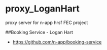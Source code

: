 # proxy_LoganHart
proxy server for n-app hrsf FEC project

##Booking Service - Logan Hart
- https://github.com/n-app/booking-service
